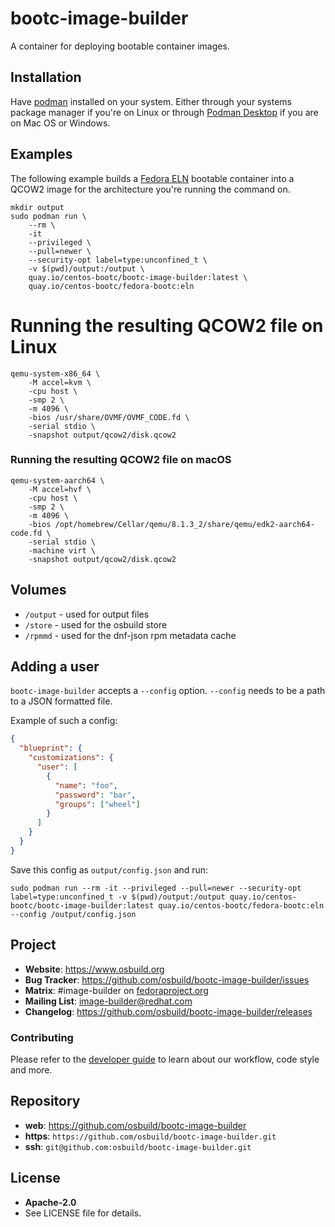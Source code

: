 # bootc-image-builder

A container for deploying bootable container images.

## Installation

Have [podman](https://podman.io/) installed on your system. Either through your systems package manager if you're on Linux or through [Podman Desktop](https://podman.io/) if you are on Mac OS or Windows.

## Examples

The following example builds a [Fedora ELN]() bootable container into a QCOW2 image for the architecture you're running the command on.

```
mkdir output
sudo podman run \
    --rm \
    -it
    --privileged \
    --pull=newer \
    --security-opt label=type:unconfined_t \
    -v $(pwd)/output:/output \
    quay.io/centos-bootc/bootc-image-builder:latest \
    quay.io/centos-bootc/fedora-bootc:eln
```

# Running the resulting QCOW2 file on Linux
```
qemu-system-x86_64 \
    -M accel=kvm \
    -cpu host \
    -smp 2 \
    -m 4096 \
    -bios /usr/share/OVMF/OVMF_CODE.fd \
    -serial stdio \
    -snapshot output/qcow2/disk.qcow2
```

### Running the resulting QCOW2 file on macOS
```
qemu-system-aarch64 \
    -M accel=hvf \
    -cpu host \
    -smp 2 \
    -m 4096 \
    -bios /opt/homebrew/Cellar/qemu/8.1.3_2/share/qemu/edk2-aarch64-code.fd \
    -serial stdio \
    -machine virt \
    -snapshot output/qcow2/disk.qcow2
```

## Volumes
- `/output` - used for output files
- `/store` - used for the osbuild store
- `/rpmmd` - used for the dnf-json rpm metadata cache

## Adding a user
`bootc-image-builder` accepts a `--config` option. `--config` needs to be a path to a JSON formatted file.

Example of such a config:

```json
{
  "blueprint": {
    "customizations": {
      "user": [
        {
          "name": "foo",
          "password": "bar",
          "groups": ["wheel"]
        }
      ]
    }
  }
}
```

Save this config as `output/config.json` and run:

```
sudo podman run --rm -it --privileged --pull=newer --security-opt label=type:unconfined_t -v $(pwd)/output:/output quay.io/centos-bootc/bootc-image-builder:latest quay.io/centos-bootc/fedora-bootc:eln --config /output/config.json
```

## Project

 * **Website**: <https://www.osbuild.org>
 * **Bug Tracker**: <https://github.com/osbuild/bootc-image-builder/issues>
 * **Matrix**: #image-builder on [fedoraproject.org](https://matrix.to/#/#image-builder:fedoraproject.org)
 * **Mailing List**: image-builder@redhat.com
 * **Changelog**: <https://github.com/osbuild/bootc-image-builder/releases>

### Contributing

Please refer to the [developer guide](https://www.osbuild.org/guides/developer-guide/index.html) to learn about our workflow, code style and more.

## Repository

 - **web**:   <https://github.com/osbuild/bootc-image-builder>
 - **https**: `https://github.com/osbuild/bootc-image-builder.git`
 - **ssh**:   `git@github.com:osbuild/bootc-image-builder.git`

## License

 - **Apache-2.0**
 - See LICENSE file for details.

